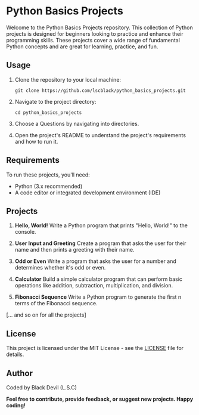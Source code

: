 # Python Basics Projects

Welcome to the Python Basics Projects repository. This collection of Python projects is designed for beginners looking to practice and enhance their programming skills. These projects cover a wide range of fundamental Python concepts and are great for learning, practice, and fun.

## Usage

1. Clone the repository to your local machine:

   ```
   git clone https://github.com/lscblack/python_basics_projects.git
   ```

2. Navigate to the project directory:

   ```
   cd python_basics_projects
   ```

3. Choose a Questions by navigating into directories.

4. Open the project's README to understand the project's requirements and how to run it.

## Requirements

To run these projects, you'll need:

- Python (3.x recommended)
- A code editor or integrated development environment (IDE)

## Projects

1. **Hello, World!**
   Write a Python program that prints "Hello, World!" to the console.

2. **User Input and Greeting**
   Create a program that asks the user for their name and then prints a greeting with their name.

3. **Odd or Even**
   Write a program that asks the user for a number and determines whether it's odd or even.

4. **Calculator**
   Build a simple calculator program that can perform basic operations like addition, subtraction, multiplication, and division.

5. **Fibonacci Sequence**
   Write a Python program to generate the first n terms of the Fibonacci sequence.

[... and so on for all the projects]

## License

This project is licensed under the MIT License - see the [LICENSE](LICENSE) file for details.

## Author

Coded by Black Devil (L.S.C)

**Feel free to contribute, provide feedback, or suggest new projects. Happy coding!**


